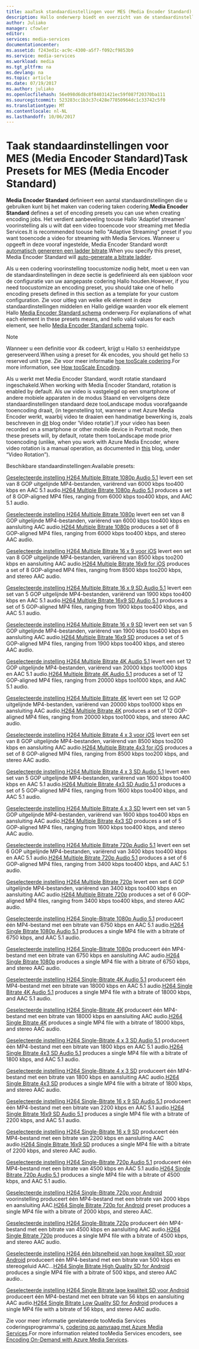 ```yaml
---
title: aaaTask standaardinstellingen voor MES (Media Encoder Standard) | Microsoft Docs
description: Hallo onderwerp biedt en overzicht van de standaardinstellingen van de taak voor MES (Media Encoder Standard).
author: Juliako
manager: cfowler
editor: 
services: media-services
documentationcenter: 
ms.assetid: f243ed1c-ac9c-4300-a5f7-f092cf9853b9
ms.service: media-services
ms.workload: media
ms.tgt_pltfrm: na
ms.devlang: na
ms.topic: article
ms.date: 07/19/2017
ms.author: juliako
ms.openlocfilehash: 56e098d6d8c8f84031421ec59f087f20370ba111
ms.sourcegitcommit: 523283cc1b3c37c428e77850964dc1c33742c5f0
ms.translationtype: MT
ms.contentlocale: nl-NL
ms.lasthandoff: 10/06/2017
---
```

# <a name="task-presets-for-mes-media-encoder-standard"></a><span data-ttu-id="a7965-103">Taak standaardinstellingen voor MES (Media Encoder Standard)</span><span class="sxs-lookup"><span data-stu-id="a7965-103">Task Presets for MES (Media Encoder Standard)</span></span>

<span data-ttu-id="a7965-104">**Media Encoder Standard** definieert een aantal standaardinstellingen die u gebruiken kunt bij het maken van codering taken codering.</span><span class="sxs-lookup"><span data-stu-id="a7965-104">**Media Encoder Standard** defines a set of encoding presets you can use when creating encoding jobs.</span></span> <span data-ttu-id="a7965-105">Het verdient aanbeveling toouse Hallo 'Adaptief streamen' voorinstelling als u wilt dat een video tooencode voor streaming met Media Services.</span><span class="sxs-lookup"><span data-stu-id="a7965-105">It is recommended toouse hello "Adaptive Streaming" preset if you want tooencode a video for streaming with Media Services.</span></span> <span data-ttu-id="a7965-106">Wanneer u opgeeft in deze vooraf ingestelde, Media Encoder Standard wordt [automatisch genereren een ladder bitrate](media-services-autogen-bitrate-ladder-with-mes.md).</span><span class="sxs-lookup"><span data-stu-id="a7965-106">When you specify this preset, Media Encoder Standard will [auto-generate a bitrate ladder](media-services-autogen-bitrate-ladder-with-mes.md).</span></span> 

<span data-ttu-id="a7965-107">Als u een codering voorinstelling toocustomize nodig hebt, moet u een van de standaardinstellingen in deze sectie is gedefinieerd als een sjabloon voor de configuratie van uw aangepaste codering Hallo houden.</span><span class="sxs-lookup"><span data-stu-id="a7965-107">However, if you need toocustomize an encoding preset, you should take one of hello encoding presets defined in this section as a template for your custom configuration.</span></span> <span data-ttu-id="a7965-108">Zie voor uitleg van welke elk element in deze standaardinstellingen middelen en Hallo geldige waarden voor elk element Hallo [Media Encoder Standard schema](media-services-mes-schema.md) onderwerp.</span><span class="sxs-lookup"><span data-stu-id="a7965-108">For explanations of what each element in these presets means, and hello valid values for each element, see hello [Media Encoder Standard schema](media-services-mes-schema.md) topic.</span></span>  
  
> [!NOTE]
>  <span data-ttu-id="a7965-109">Wanneer u een definitie voor 4k codeert, krijgt u Hallo `S3` eenheidstype gereserveerd.</span><span class="sxs-lookup"><span data-stu-id="a7965-109">When using a preset for 4k encodes, you should get hello `S3` reserved unit type.</span></span> <span data-ttu-id="a7965-110">Zie voor meer informatie [hoe tooScale codering](https://azure.microsoft.com/en-us/documentation/articles/media-services-portal-encoding-units).</span><span class="sxs-lookup"><span data-stu-id="a7965-110">For more information, see [How tooScale Encoding](https://azure.microsoft.com/en-us/documentation/articles/media-services-portal-encoding-units).</span></span>  
  
<span data-ttu-id="a7965-111">Als u werkt met Media Encoder Standard, wordt rotatie standaard ingeschakeld.</span><span class="sxs-lookup"><span data-stu-id="a7965-111">When working with Media Encoder Standard, rotation is enabled by default.</span></span> <span data-ttu-id="a7965-112">Als uw video is vastgelegd op een smartphone of andere mobiele apparaten in de modus Staand en vervolgens deze standaardinstellingen standaard deze tooLandscape modus voorafgaande tooencoding draait, (in tegenstelling tot, wanneer u met Azure Media Encoder werkt, waarbij video te draaien een handmatige bewerking is, zoals beschreven in [dit](http://azure.microsoft.com/blog/2014/08/21/advanced-encoding-features-in-azure-media-encoder/) blog onder 'Video rotatie').</span><span class="sxs-lookup"><span data-stu-id="a7965-112">If your video has been recorded on a smartphone or other mobile device in Portrait mode, then these presets will, by default, rotate them tooLandscape mode prior tooencoding (unlike, when you work with Azure Media Encoder, where video rotation is a manual operation, as documented in [this](http://azure.microsoft.com/blog/2014/08/21/advanced-encoding-features-in-azure-media-encoder/) blog, under “Video Rotation”).</span></span>  
  
<span data-ttu-id="a7965-113">Beschikbare standaardinstellingen:</span><span class="sxs-lookup"><span data-stu-id="a7965-113">Available presets:</span></span>  
  
 <span data-ttu-id="a7965-114">[Geselecteerde instelling H264 Multiple Bitrate 1080p Audio 5.1](media-services-mes-preset-H264-Multiple-Bitrate-1080p-Audio-5.1.md) levert een set van 8 GOP uitgelijnde MP4-bestanden, variërend van 6000 kbps too400 kbps en AAC 5.1 audio.</span><span class="sxs-lookup"><span data-stu-id="a7965-114">[H264 Multiple Bitrate 1080p Audio 5.1](media-services-mes-preset-H264-Multiple-Bitrate-1080p-Audio-5.1.md) produces a set of 8 GOP-aligned MP4 files, ranging from 6000 kbps too400 kbps, and AAC 5.1 audio.</span></span>  
  
 <span data-ttu-id="a7965-115">[Geselecteerde instelling H264 Multiple Bitrate 1080p](media-services-mes-preset-H264-Multiple-Bitrate-1080p.md) levert een set van 8 GOP uitgelijnde MP4-bestanden, variërend van 6000 kbps too400 kbps en aansluiting AAC audio.</span><span class="sxs-lookup"><span data-stu-id="a7965-115">[H264 Multiple Bitrate 1080p](media-services-mes-preset-H264-Multiple-Bitrate-1080p.md) produces a set of 8 GOP-aligned MP4 files, ranging from 6000 kbps too400 kbps, and stereo AAC audio.</span></span>  
  
 <span data-ttu-id="a7965-116">[Geselecteerde instelling H264 Multiple Bitrate 16 x 9 voor iOS](media-services-mes-preset-H264-Multiple-Bitrate-16x9-for-iOS.md) levert een set van 8 GOP uitgelijnde MP4-bestanden, variërend van 8500 kbps too200 kbps en aansluiting AAC audio.</span><span class="sxs-lookup"><span data-stu-id="a7965-116">[H264 Multiple Bitrate 16x9 for iOS](media-services-mes-preset-H264-Multiple-Bitrate-16x9-for-iOS.md) produces a set of 8 GOP-aligned MP4 files, ranging from 8500 kbps too200 kbps, and stereo AAC audio.</span></span>  
  
 <span data-ttu-id="a7965-117">[Geselecteerde instelling H264 Multiple Bitrate 16 x 9 SD Audio 5.1](media-services-mes-preset-H264-Multiple-Bitrate-16x9-SD-Audio-5.1.md) levert een set van 5 GOP uitgelijnde MP4-bestanden, variërend van 1900 kbps too400 kbps en AAC 5.1 audio.</span><span class="sxs-lookup"><span data-stu-id="a7965-117">[H264 Multiple Bitrate 16x9 SD Audio 5.1](media-services-mes-preset-H264-Multiple-Bitrate-16x9-SD-Audio-5.1.md) produces a set of 5 GOP-aligned MP4 files, ranging from 1900 kbps too400 kbps, and AAC 5.1 audio.</span></span>  
  
 <span data-ttu-id="a7965-118">[Geselecteerde instelling H264 Multiple Bitrate 16 x 9 SD](media-services-mes-preset-H264-Multiple-Bitrate-16x9-SD.md) levert een set van 5 GOP uitgelijnde MP4-bestanden, variërend van 1900 kbps too400 kbps en aansluiting AAC audio.</span><span class="sxs-lookup"><span data-stu-id="a7965-118">[H264 Multiple Bitrate 16x9 SD](media-services-mes-preset-H264-Multiple-Bitrate-16x9-SD.md) produces a set of 5 GOP-aligned MP4 files, ranging from 1900 kbps too400 kbps, and stereo AAC audio.</span></span>  
  
 <span data-ttu-id="a7965-119">[Geselecteerde instelling H264 Multiple Bitrate 4K Audio 5.1](media-services-mes-preset-H264-Multiple-Bitrate-4K-Audio-5.1.md) levert een set 12 GOP uitgelijnde MP4-bestanden, variërend van 20000 kbps too1000 kbps en AAC 5.1 audio.</span><span class="sxs-lookup"><span data-stu-id="a7965-119">[H264 Multiple Bitrate 4K Audio 5.1](media-services-mes-preset-H264-Multiple-Bitrate-4K-Audio-5.1.md) produces a set of 12 GOP-aligned MP4 files, ranging from 20000 kbps too1000 kbps, and AAC 5.1 audio.</span></span>  
  
 <span data-ttu-id="a7965-120">[Geselecteerde instelling H264 Multiple Bitrate 4K](media-services-mes-preset-H264-Multiple-Bitrate-4K.md) levert een set 12 GOP uitgelijnde MP4-bestanden, variërend van 20000 kbps too1000 kbps en aansluiting AAC audio.</span><span class="sxs-lookup"><span data-stu-id="a7965-120">[H264 Multiple Bitrate 4K](media-services-mes-preset-H264-Multiple-Bitrate-4K.md) produces a set of 12 GOP-aligned MP4 files, ranging from 20000 kbps too1000 kbps, and stereo AAC audio.</span></span>  
  
 <span data-ttu-id="a7965-121">[Geselecteerde instelling H264 Multiple Bitrate 4 x 3 voor iOS](media-services-mes-preset-H264-Multiple-Bitrate-4x3-for-iOS.md) levert een set van 8 GOP uitgelijnde MP4-bestanden, variërend van 8500 kbps too200 kbps en aansluiting AAC audio.</span><span class="sxs-lookup"><span data-stu-id="a7965-121">[H264 Multiple Bitrate 4x3 for iOS](media-services-mes-preset-H264-Multiple-Bitrate-4x3-for-iOS.md) produces a set of 8 GOP-aligned MP4 files, ranging from 8500 kbps too200 kbps, and stereo AAC audio.</span></span>  
  
 <span data-ttu-id="a7965-122">[Geselecteerde instelling H264 Multiple Bitrate 4 x 3 SD Audio 5.1](media-services-mes-preset-H264-Multiple-Bitrate-4x3-SD-Audio-5.1.md) levert een set van 5 GOP uitgelijnde MP4-bestanden, variërend van 1600 kbps too400 kbps en AAC 5.1 audio.</span><span class="sxs-lookup"><span data-stu-id="a7965-122">[H264 Multiple Bitrate 4x3 SD Audio 5.1](media-services-mes-preset-H264-Multiple-Bitrate-4x3-SD-Audio-5.1.md) produces a set of 5 GOP-aligned MP4 files, ranging from 1600 kbps too400 kbps, and AAC 5.1 audio.</span></span>  
  
 <span data-ttu-id="a7965-123">[Geselecteerde instelling H264 Multiple Bitrate 4 x 3 SD](media-services-mes-preset-H264-Multiple-Bitrate-4x3-SD.md) levert een set van 5 GOP uitgelijnde MP4-bestanden, variërend van 1600 kbps too400 kbps en aansluiting AAC audio.</span><span class="sxs-lookup"><span data-stu-id="a7965-123">[H264 Multiple Bitrate 4x3 SD](media-services-mes-preset-H264-Multiple-Bitrate-4x3-SD.md) produces a set of 5 GOP-aligned MP4 files, ranging from 1600 kbps too400 kbps, and stereo AAC audio.</span></span>  
  
 <span data-ttu-id="a7965-124">[Geselecteerde instelling H264 Multiple Bitrate 720p Audio 5.1](media-services-mes-preset-H264-Multiple-Bitrate-720p-Audio-5.1.md) levert een set 6 GOP uitgelijnde MP4-bestanden, variërend van 3400 kbps too400 kbps en AAC 5.1 audio.</span><span class="sxs-lookup"><span data-stu-id="a7965-124">[H264 Multiple Bitrate 720p Audio 5.1](media-services-mes-preset-H264-Multiple-Bitrate-720p-Audio-5.1.md) produces a set of 6 GOP-aligned MP4 files, ranging from 3400 kbps too400 kbps, and AAC 5.1 audio.</span></span>  
  
 <span data-ttu-id="a7965-125">[Geselecteerde instelling H264 Multiple Bitrate 720p](media-services-mes-preset-H264-Multiple-Bitrate-720p.md) levert een set 6 GOP uitgelijnde MP4-bestanden, variërend van 3400 kbps too400 kbps en aansluiting AAC audio.</span><span class="sxs-lookup"><span data-stu-id="a7965-125">[H264 Multiple Bitrate 720p](media-services-mes-preset-H264-Multiple-Bitrate-720p.md) produces a set of 6 GOP-aligned MP4 files, ranging from 3400 kbps too400 kbps, and stereo AAC audio.</span></span>  
  
 <span data-ttu-id="a7965-126">[Geselecteerde instelling H264 Single-Bitrate 1080p Audio 5.1](media-services-mes-preset-H264-Single-Bitrate-1080p-Audio-5.1.md) produceert één MP4-bestand met een bitrate van 6750 kbps en AAC 5.1 audio.</span><span class="sxs-lookup"><span data-stu-id="a7965-126">[H264 Single Bitrate 1080p Audio 5.1](media-services-mes-preset-H264-Single-Bitrate-1080p-Audio-5.1.md) produces a single MP4 file with a bitrate of 6750 kbps, and AAC 5.1 audio.</span></span>  
  
 <span data-ttu-id="a7965-127">[Geselecteerde instelling H264 Single-Bitrate 1080p](media-services-mes-preset-H264-Single-Bitrate-1080p.md) produceert één MP4-bestand met een bitrate van 6750 kbps en aansluiting AAC audio.</span><span class="sxs-lookup"><span data-stu-id="a7965-127">[H264 Single Bitrate 1080p](media-services-mes-preset-H264-Single-Bitrate-1080p.md) produces a single MP4 file with a bitrate of 6750 kbps, and stereo AAC audio.</span></span>  
  
 <span data-ttu-id="a7965-128">[Geselecteerde instelling H264 Single-Bitrate 4K Audio 5.1](media-services-mes-preset-H264-Single-Bitrate-4K-Audio-5.1.md) produceert één MP4-bestand met een bitrate van 18000 kbps en AAC 5.1 audio.</span><span class="sxs-lookup"><span data-stu-id="a7965-128">[H264 Single Bitrate 4K Audio 5.1](media-services-mes-preset-H264-Single-Bitrate-4K-Audio-5.1.md) produces a single MP4 file with a bitrate of 18000 kbps, and AAC 5.1 audio.</span></span>  
  
 <span data-ttu-id="a7965-129">[Geselecteerde instelling H264 Single-Bitrate 4K](media-services-mes-preset-H264-Single-Bitrate-4K.md) produceert één MP4-bestand met een bitrate van 18000 kbps en aansluiting AAC audio.</span><span class="sxs-lookup"><span data-stu-id="a7965-129">[H264 Single Bitrate 4K](media-services-mes-preset-H264-Single-Bitrate-4K.md) produces a single MP4 file with a bitrate of 18000 kbps, and stereo AAC audio.</span></span>  
  
 <span data-ttu-id="a7965-130">[Geselecteerde instelling H264 Single-Bitrate 4 x 3 SD Audio 5.1](media-services-mes-preset-H264-Single-Bitrate-4x3-SD-Audio-5.1.md) produceert één MP4-bestand met een bitrate van 1800 kbps en AAC 5.1 audio.</span><span class="sxs-lookup"><span data-stu-id="a7965-130">[H264 Single Bitrate 4x3 SD Audio 5.1](media-services-mes-preset-H264-Single-Bitrate-4x3-SD-Audio-5.1.md) produces a single MP4 file with a bitrate of 1800 kbps, and AAC 5.1 audio.</span></span>  
  
 <span data-ttu-id="a7965-131">[Geselecteerde instelling H264 Single-Bitrate 4 x 3 SD](media-services-mes-preset-H264-Single-Bitrate-4x3-SD.md) produceert één MP4-bestand met een bitrate van 1800 kbps en aansluiting AAC audio.</span><span class="sxs-lookup"><span data-stu-id="a7965-131">[H264 Single Bitrate 4x3 SD](media-services-mes-preset-H264-Single-Bitrate-4x3-SD.md) produces a single MP4 file with a bitrate of 1800 kbps, and stereo AAC audio.</span></span>  
  
 <span data-ttu-id="a7965-132">[Geselecteerde instelling H264 Single-Bitrate 16 x 9 SD Audio 5.1](media-services-mes-preset-H264-Single-Bitrate-16x9-SD-Audio-5.1.md) produceert één MP4-bestand met een bitrate van 2200 kbps en AAC 5.1 audio.</span><span class="sxs-lookup"><span data-stu-id="a7965-132">[H264 Single Bitrate 16x9 SD Audio 5.1](media-services-mes-preset-H264-Single-Bitrate-16x9-SD-Audio-5.1.md) produces a single MP4 file with a bitrate of 2200 kbps, and AAC 5.1 audio.</span></span>  
  
 <span data-ttu-id="a7965-133">[Geselecteerde instelling H264 Single-Bitrate 16 x 9 SD](media-services-mes-preset-H264-Single-Bitrate-16x9-SD.md) produceert één MP4-bestand met een bitrate van 2200 kbps en aansluiting AAC audio.</span><span class="sxs-lookup"><span data-stu-id="a7965-133">[H264 Single Bitrate 16x9 SD](media-services-mes-preset-H264-Single-Bitrate-16x9-SD.md) produces a single MP4 file with a bitrate of 2200 kbps, and stereo AAC audio.</span></span>  
  
 <span data-ttu-id="a7965-134">[Geselecteerde instelling H264 Single-Bitrate 720p Audio 5.1](media-services-mes-preset-H264-Single-Bitrate-720p-Audio-5.1.md) produceert één MP4-bestand met een bitrate van 4500 kbps en AAC 5.1 audio.</span><span class="sxs-lookup"><span data-stu-id="a7965-134">[H264 Single Bitrate 720p Audio 5.1](media-services-mes-preset-H264-Single-Bitrate-720p-Audio-5.1.md) produces a single MP4 file with a bitrate of 4500 kbps, and AAC 5.1 audio.</span></span>  
  
 <span data-ttu-id="a7965-135">[Geselecteerde instelling H264 Single-Bitrate 720p voor Android](media-services-mes-preset-H264-Single-Bitrate-720p-for-Android.md) voorinstelling produceert één MP4-bestand met een bitrate van 2000 kbps en aansluiting AAC.</span><span class="sxs-lookup"><span data-stu-id="a7965-135">[H264 Single Bitrate 720p for Android](media-services-mes-preset-H264-Single-Bitrate-720p-for-Android.md) preset produces a single MP4 file with a bitrate of 2000 kbps, and stereo AAC.</span></span>  
  
 <span data-ttu-id="a7965-136">[Geselecteerde instelling H264 Single-Bitrate 720p](media-services-mes-preset-H264-Single-Bitrate-720p.md) produceert één MP4-bestand met een bitrate van 4500 kbps en aansluiting AAC audio.</span><span class="sxs-lookup"><span data-stu-id="a7965-136">[H264 Single Bitrate 720p](media-services-mes-preset-H264-Single-Bitrate-720p.md) produces a single MP4 file with a bitrate of 4500 kbps, and stereo AAC audio.</span></span>  
  
 <span data-ttu-id="a7965-137">[Geselecteerde instelling H264 één bitsnelheid van hoge kwaliteit SD voor Android](media-services-mes-preset-H264-Single-Bitrate-High-Quality-SD-for-Android.md) produceert één MP4-bestand met een bitrate van 500 kbps en stereogeluid AAC...</span><span class="sxs-lookup"><span data-stu-id="a7965-137">[H264 Single Bitrate High Quality SD for Android](media-services-mes-preset-H264-Single-Bitrate-High-Quality-SD-for-Android.md) produces a single MP4 file with a bitrate of 500 kbps, and stereo AAC audio..</span></span>  
  
 <span data-ttu-id="a7965-138">[Geselecteerde instelling H264 Single Bitrate lage kwaliteit SD voor Android](media-services-mes-preset-H264-Single-Bitrate-Low-Quality-SD-for-Android.md) produceert één MP4-bestand met een bitrate van 56 kbps en aansluiting AAC audio.</span><span class="sxs-lookup"><span data-stu-id="a7965-138">[H264 Single Bitrate Low Quality SD for Android](media-services-mes-preset-H264-Single-Bitrate-Low-Quality-SD-for-Android.md) produces a single MP4 file with a bitrate of 56 kbps, and stereo AAC audio.</span></span>  
  
 <span data-ttu-id="a7965-139">Zie voor meer informatie gerelateerde tooMedia Services coderingsprogramma's, [codering op aanvraag met Azure Media Services](https://azure.microsoft.com/en-us/documentation/articles/media-services-encode-asset/).</span><span class="sxs-lookup"><span data-stu-id="a7965-139">For more information related tooMedia Services encoders, see [Encoding On-Demand with Azure Media Services](https://azure.microsoft.com/en-us/documentation/articles/media-services-encode-asset/).</span></span>
